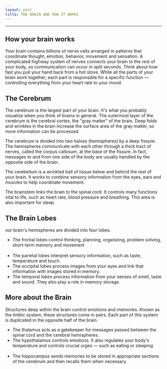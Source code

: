```yaml
---
layout: post
title: THE BRAIN AND HOW IT WORKS
---
```

_________________

<h2>How your brain works</h2>
<p>Your brain contains billions of nerve cells arranged in patterns that coordinate thought, emotion, behavior, movement and sensation. A complicated highway system of nerves connects your brain to the rest of your body, so communication can occur in split seconds. Think about how fast you pull your hand back from a hot stove. While all the parts of your brain work together, each part is responsible for a specific function — controlling everything from your heart rate to your mood.</p>

<h2>The Cerebrum</h2>
<p>The cerebrum is the largest part of your brain. It's what you probably visualize when you think of brains in general. The outermost layer of the cerebrum is the cerebral cortex, the "gray matter" of the brain. Deep folds and wrinkles in the brain increase the surface area of the gray matter, so more information can be processed.

The cerebrum is divided into two halves (hemispheres) by a deep fissure. The hemispheres communicate with each other through a thick tract of nerves, called the corpus callosum, at the base of the fissure. In fact, messages to and from one side of the body are usually handled by the opposite side of the brain.</p>
<p>The cerebellum is a wrinkled ball of tissue below and behind the rest of your brain. It works to combine sensory information from the eyes, ears and muscles to help coordinate movement.

The brainstem links the brain to the spinal cord. It controls many functions vital to life, such as heart rate, blood pressure and breathing. This area is also important for sleep.</p>

<h2>The Brain Lobes</h2>
<p>our brain's hemispheres are divided into four lobes.
<ul>
<li>The frontal lobes control thinking, planning, organizing, problem solving, short-term memory and movement</li>.
<li>The parietal lobes interpret sensory information, such as taste, temperature and touch.</li>
<li>The occipital lobes process images from your eyes and link that information with images stored in memory.</li>
<li>The temporal lobes process information from your senses of smell, taste and sound. They also play a role in memory storage.</li></ul>
</p>

<h2>More about the Brain</h2>
<p>Structures deep within the brain control emotions and memories. Known as the limbic system, these structures come in pairs. Each part of this system is duplicated in the opposite half of the brain.
<ul>
<li>The thalamus acts as a gatekeeper for messages passed between the spinal cord and the cerebral hemispheres.</li>
<li>The hypothalamus controls emotions. It also regulates your body's temperature and controls crucial urges — such as eating or sleeping</li>.
<li>The hippocampus sends memories to be stored in appropriate sections of the cerebrum and then recalls them when necessary.</li></ul></p>